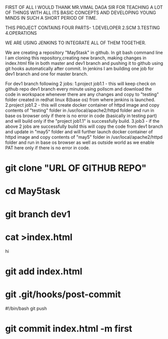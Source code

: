 FIRST OF ALL I WOULD THANK MR.VIMAL DAGA SIR FOR TEACHING A LOT OF THINGS WITH ALL ITS BASIC CONCEPTS AND DEVELOPING YOUNG MINDS IN SUCH A SHORT PERIOD OF TIME.

THIS PROJECT CONTAINS FOUR PARTS-
1.DEVELOPER 
2.SCM
3.TESTING
4.OPERATIONS

WE ARE USING JENKINS TO INTEGRATE ALL OF THEM TOGETHER.

We are creating a repository "May5task" in github.
In git bash command line I am cloning this repository,creating new branch, making changes in index.html file in both master and dev1 branch and pushing it to github using git hooks automatically after commit.
In jenkins I am building one job for dev1 branch and one for master branch.


For dev1 branch following 2 jobs:
1.project job1.1 - this will keep check on github repo dev1 branch every minute using pollscm and download the code in workspace whenever there are any changes and copy to "testing" folder created in redhat linux 8(base os) from where jenkins is launched.
2.project job1.2 - this will create docker container of httpd image and copy contents of "testing" folder in /usr/local/apache2/httpd folder and run in base os browser only if there is no error in code (basically in testing part) and will build only if the "project job1.1" is successfully build. 
3.job3 - if the above 2 jobs are successfully build this will copy the code from dev1 branch and update in "may5" folder and will further launch docker container of httpd image and copy contents of "may5" folder in /usr/local/apache2/httpd folder and run in base os browser as well as outside world as we enable PAT here only if there is no error in code.


# git clone "URL OF GITHUB REPO"
# cd May5task
# git branch dev1
# cat >index.html
hi
# git add index.html
# git .git/hooks/post-commit
#!/bin/bash
git push
# git commit index.html -m first



